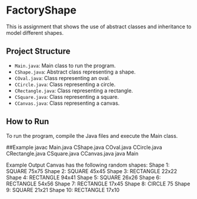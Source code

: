 # FactoryShape

This is assignment that shows the use of abstract classes and inheritance to model different shapes.

## Project Structure

- `Main.java`: Main class to run the program.
- `CShape.java`: Abstract class representing a shape.
- `COval.java`: Class representing an oval.
- `CCircle.java`: Class representing a circle.
- `CRectangle.java`: Class representing a rectangle.
- `CSquare.java`: Class representing a square.
- `CCanvas.java`: Class representing a canvas.

## How to Run

To run the program, compile the Java files and execute the Main class.

##Example
javac Main.java CShape.java COval.java CCircle.java CRectangle.java CSquare.java CCanvas.java
java Main

Example Output
Canvas has the following random shapes:
Shape 1: SQUARE 75x75
Shape 2: SQUARE 45x45
Shape 3: RECTANGLE 22x22
Shape 4: RECTANGLE 94x41
Shape 5: SQUARE 26x26
Shape 6: RECTANGLE 54x56
Shape 7: RECTANGLE 17x45
Shape 8: CIRCLE 75
Shape 9: SQUARE 21x21
Shape 10: RECTANGLE 17x10
